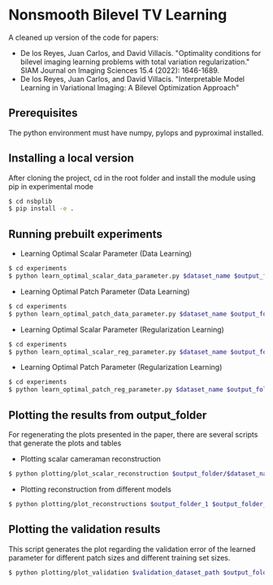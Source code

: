 # Nonsmooth Bilevel TV Learning

A cleaned up version of the code for papers: 

* De los Reyes, Juan Carlos, and David Villacís. "Optimality conditions for bilevel imaging learning problems with total variation regularization." SIAM Journal on Imaging Sciences 15.4 (2022): 1646-1689.
* De los Reyes, Juan Carlos, and David Villacís. "Interpretable Model Learning in Variational Imaging: A Bilevel Optimization Approach"

## Prerequisites
The python environment must have numpy, pylops and pyproximal installed.

## Installing a local version
After cloning the project, cd in the root folder and install the module using pip in experimental mode

```bash
$ cd nsbplib
$ pip install -e .
```

## Running prebuilt experiments

* Learning Optimal Scalar Parameter (Data Learning)
```bash
$ cd experiments
$ python learn_optimal_scalar_data_parameter.py $dataset_name $output_folder --size_training_set $size_dataset
```

* Learning Optimal Patch Parameter (Data Learning)
```bash
$ cd experiments
$ python learn_optimal_patch_data_parameter.py $dataset_name $output_folder --patch_size $patch_size --size_training_set $size_dataset
```

* Learning Optimal Scalar Parameter (Regularization Learning)
```bash
$ cd experiments
$ python learn_optimal_scalar_reg_parameter.py $dataset_name $output_folder --size_training_set $size_dataset
```

* Learning Optimal Patch Parameter (Regularization Learning)
```bash
$ cd experiments
$ python learn_optimal_patch_reg_parameter.py $dataset_name $output_folder --patch_size $patch_size --size_training_set $size_dataset
```

## Plotting the results from output_folder
For regenerating the plots presented in the paper, there are several scripts that generate the plots and tables

* Plotting scalar cameraman reconstruction
```bash
$ python plotting/plot_scalar_reconstruction $output_folder/$dataset_name
```

* Plotting reconstruction from different models
```bash
$ python plotting/plot_reconstructions $output_folder_1 $output_folder_2 ...
```

## Plotting the validation results
This script generates the plot regarding the validation error of the learned parameter for different patch sizes and different training set sizes.

```bash
$ python plotting/plot_validation $validation_dataset_path $output_folder_1 $output_folder_2 ...